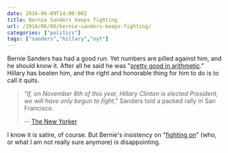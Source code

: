```yaml
---
date: 2016-06-09T14:00:00Z
title: Bernie Sanders keeps fighting
url: /2016/06/09/bernie-sanders-keeps-fighting/
categories: ["politics"]
tags: ["sanders","hillary","nyt"]
---
```


Bernie Sanders has had a good run. Yet numbers are pilled against him, and he should know it. After all he said he was "[pretty good in arithmetic](https://twitter.com/CNN/status/740423466592141312)." Hillary has beaten him, and the right and honorable thing for him to do is to call it quits.

> “*If, on November 8th of this year, Hillary Clinton is elected President, we will have only begun to fight*,” Sanders told a packed rally in San Francisco.
>  
> -- [The New Yorker](http://www.newyorker.com/humor/borowitz-report/sanders-vows-to-keep-fighting-for-nomination-even-if-hillary-is-elected-president)

I know it is satire, of course. But Bernie's insistency on "[fighting on](http://www.nytimes.com/2016/06/09/us/politics/bernie-sanders-campaign.html)" (who, or what I am not really sure anymore) is disappointing.
